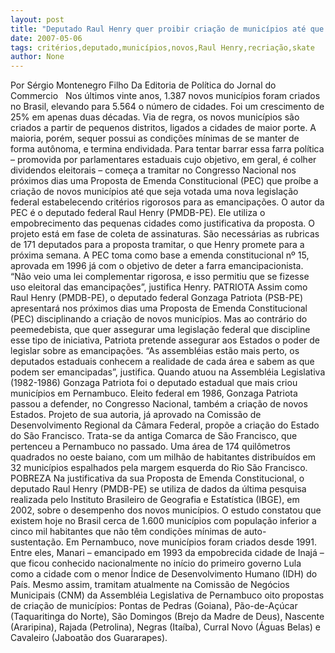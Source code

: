 ```yaml
---
layout: post
title: "Deputado Raul Henry quer proibir criação de municípios até que novos critérios sejam votados"
date: 2007-05-06
tags: critérios,deputado,municípios,novos,Raul Henry,recriação,skate
author: None
---
```

Por Sérgio Montenegro Filho
Da Editoria de Política do Jornal do Commercio
&nbsp;
Nos últimos vinte anos, 1.387 novos municípios foram criados no Brasil, elevando para 5.564 o número de cidades. Foi um crescimento de 25% em apenas duas décadas. 
Via de regra, os novos municípios são criados a partir de pequenos distritos, ligados a cidades de maior porte. A maioria, porém, sequer possui as condições mínimas de se manter de forma autônoma, e termina endividada. 
Para tentar barrar essa farra política – promovida por parlamentares estaduais cujo objetivo, em geral, é colher dividendos eleitorais – começa a tramitar no Congresso Nacional nos próximos dias uma Proposta de Emenda Constitucional (PEC) que proíbe a criação de novos municípios até que seja votada uma nova legislação federal estabelecendo critérios rigorosos para as emancipações.
O autor da PEC é o deputado federal Raul Henry (PMDB-PE). Ele utiliza o empobrecimento das pequenas cidades como justificativa da proposta. O projeto está em fase de coleta de assinaturas. São necessárias as rubricas de 171 deputados para a proposta tramitar, o que Henry promete para a próxima semana.
A PEC toma como base a emenda constitucional nº 15, aprovada em 1996 já com o objetivo de deter a farra emancipacionista. “Não veio uma lei complementar rigorosa, e isso permitiu que se fizesse uso eleitoral das emancipações”, justifica Henry. 
PATRIOTA
Assim como Raul Henry (PMDB-PE), o deputado federal Gonzaga Patriota (PSB-PE) apresentará nos próximos dias uma Proposta de Emenda Constitucional (PEC) disciplinando a criação de novos municípios. 
Mas ao contrário do peemedebista, que quer assegurar uma legislação federal que discipline esse tipo de iniciativa, Patriota pretende assegurar aos Estados o poder de legislar sobre as emancipações. 
“As assembléias estão mais perto, os deputados estaduais conhecem a realidade de cada área e sabem as que podem ser emancipadas”, justifica.
Quando atuou na Assembléia Legislativa (1982-1986) Gonzaga Patriota foi o deputado estadual que mais criou municípios em Pernambuco. 
Eleito federal em 1986, Gonzaga Patriota passou a defender, no Congresso Nacional, também a criação de novos Estados. 
Projeto de sua autoria, já aprovado na Comissão de Desenvolvimento Regional da Câmara Federal, propõe a criação do Estado do São Francisco. 
Trata-se da antiga Comarca de São Francisco, que pertenceu a Pernambuco no passado. Uma área de 174 quilômetros quadrados no oeste baiano, com um milhão de habitantes distribuídos em 32 municípios espalhados pela margem esquerda do Rio São Francisco. 
POBREZA
Na justificativa da sua Proposta de Emenda Constitucional, o deputado Raul Henry (PMDB-PE) se utiliza de dados da última pesquisa realizada pelo Instituto Brasileiro de Geografia e Estatística (IBGE), em 2002, sobre o desempenho dos novos municípios. 
O estudo constatou que existem hoje no Brasil cerca de 1.600 municípios com população inferior a cinco mil habitantes que não têm condições mínimas de auto-sustentação.&nbsp;Em Pernambuco, nove municípios foram criados desde 1991. Entre eles, Manari – emancipado em 1993 da empobrecida cidade de Inajá – que ficou conhecido nacionalmente no início do primeiro governo Lula como a cidade com o menor Índice de Desenvolvimento Humano (IDH) do País.
Mesmo assim, tramitam atualmente na Comissão de Negócios Municipais (CNM) da Assembléia Legislativa de Pernambuco oito propostas de criação de municípios: Pontas de Pedras (Goiana), Pão-de-Açúcar (Taquaritinga do Norte), São Domingos (Brejo da Madre de Deus), Nascente (Araripina), Rajada (Petrolina), Negras (Itaíba), Curral Novo (Águas Belas) e Cavaleiro (Jaboatão dos Guararapes). 